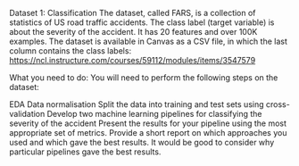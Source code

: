 Dataset 1: Classification
The dataset, called FARS, is a collection of statistics of US road traffic accidents. The class label (target variable) is about the severity of the accident. It has 20 features and over 100K examples. The dataset is available in Canvas as a CSV file, in which the last column contains the class labels: https://ncl.instructure.com/courses/59112/modules/items/3547579

What you need to do:
You will need to perform the following steps on the dataset:

EDA
Data normalisation
Split the data into training and test sets using cross-validation
Develop two machine learning pipelines for classifying the severity of the accident
Present the results for your pipeline using the most appropriate set of metrics.
Provide a short report on which approaches you used and which gave the best results. It would be good to consider why particular pipelines gave the best results.
